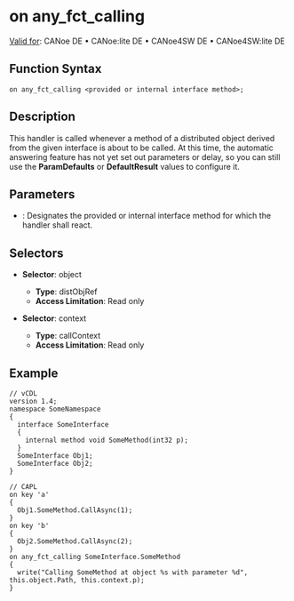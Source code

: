 # on any_fct_calling

[Valid for](../../../Shared/FeatureAvailability.md): CANoe DE • CANoe:lite DE • CANoe4SW DE • CANoe4SW:lite DE

## Function Syntax

`on any_fct_calling <provided or internal interface method>;`

## Description

This handler is called whenever a method of a distributed object derived from the given interface is about to be called. At this time, the automatic answering feature has not yet set out parameters or delay, so you can still use the **ParamDefaults** or **DefaultResult** values to configure it.

## Parameters

- **<provided or internal interface method>**: Designates the provided or internal interface method for which the handler shall react.

## Selectors

- **Selector**: object
  - **Type**: distObjRef <T>
  - **Access Limitation**: Read only

- **Selector**: context
  - **Type**: callContext <T>
  - **Access Limitation**: Read only

## Example

```plaintext
// vCDL
version 1.4;
namespace SomeNamespace
{
  interface SomeInterface
  {
    internal method void SomeMethod(int32 p);
  }
  SomeInterface Obj1;
  SomeInterface Obj2;
}

// CAPL
on key 'a'
{
  Obj1.SomeMethod.CallAsync(1);
}
on key 'b'
{
  Obj2.SomeMethod.CallAsync(2);
}
on any_fct_calling SomeInterface.SomeMethod
{
  write("Calling SomeMethod at object %s with parameter %d", this.object.Path, this.context.p);
}
```
